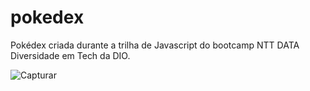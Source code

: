 # pokedex
Pokédex criada durante a trilha de Javascript do bootcamp NTT DATA Diversidade em Tech da DIO.

![Capturar](https://user-images.githubusercontent.com/96800792/197409273-6633740b-21f5-4a9f-9943-9d5a17854181.PNG)

